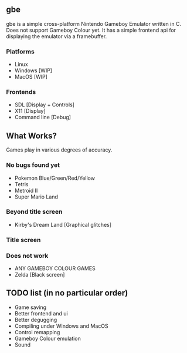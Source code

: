 ## gbe
gbe is a simple cross-platform Nintendo Gameboy Emulator written in C. Does not support Gameboy Colour yet.
It has a simple frontend api for displaying the emulator via a framebuffer.

### Platforms
* Linux
* Windows [WIP]
* MacOS [WIP]

### Frontends
* SDL [Display + Controls]
* X11 [Display]
* Command line [Debug]

## What Works?

Games play in various degrees of accuracy.

### No bugs found yet
* Pokemon Blue/Green/Red/Yellow
* Tetris
* Metroid II
* Super Mario Land

### Beyond title screen 
* Kirby's Dream Land [Graphical glitches]

### Title screen

### Does not work
* ANY GAMEBOY COLOUR GAMES
* Zelda [Black screen]

## TODO list (in no particular order)
* Game saving
* Better frontend and ui
* Better degugging
* Compiling under Windows and MacOS
* Control remapping
* Gameboy Colour emulation
* Sound